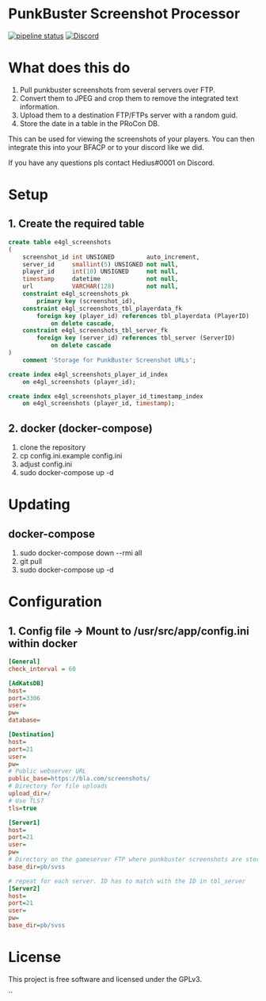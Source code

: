 # PunkBuster Screenshot Processor

[![pipeline status](https://gitlab.com/e4gl/punkbusterscreenshotprocessor/badges/main/pipeline.svg)](https://gitlab.com/e4gl/punkbusterscreenshotprocessor/-/commits/main)
[![Discord](https://img.shields.io/discord/388757799875903489.svg?colorB=7289DA&label=Discord&logo=Discord&logoColor=7289DA&style=flat-square)](https://discord.e4gl.com/)
<!-- [![Docker Pulls](https://img.shields.io/docker/pulls/hedius/bf4metricsloggger.svg?style=flat-square)](https://hub.docker.com/r/hedius/bf4metricslogger/) -->

# What does this do
1. Pull punkbuster screenshots from several servers over FTP.
2. Convert them to JPEG and crop them to remove the integrated text information.
3. Upload them to a destination FTP/FTPs server with a random guid.
4. Store the date in a table in the PRoCon DB.

This can be used for viewing the screenshots of your players.
You can then integrate this into your BFACP or to your discord like we did.

If you have any questions pls contact Hedius#0001 on Discord.

# Setup
## 1. Create the required table
```sql
create table e4gl_screenshots
(
    screenshot_id int UNSIGNED         auto_increment,
    server_id     smallint(5) UNSIGNED not null,
    player_id     int(10) UNSIGNED     not null,
    timestamp     datetime             not null,
    url           VARCHAR(128)         not null,
    constraint e4gl_screenshots_pk
        primary key (screenshot_id),
    constraint e4gl_screenshots_tbl_playerdata_fk
        foreign key (player_id) references tbl_playerdata (PlayerID)
            on delete cascade,
    constraint e4gl_screenshots_tbl_server_fk
        foreign key (server_id) references tbl_server (ServerID)
            on delete cascade
)
    comment 'Storage for PunkBuster Screenshot URLs';

create index e4gl_screenshots_player_id_index
    on e4gl_screenshots (player_id);

create index e4gl_screenshots_player_id_timestamp_index
    on e4gl_screenshots (player_id, timestamp);

```

## 2. docker (docker-compose)
 1. clone the repository
 2. cp config.ini.example config.ini
 3. adjust config.ini
 4. sudo docker-compose up -d
 
# Updating
## docker-compose
1. sudo docker-compose down --rmi all
2. git pull
3. sudo docker-compose up -d

# Configuration
## 1. Config file -> Mount to /usr/src/app/config.ini within docker
```ini
[General]
check_interval = 60

[AdKatsDB]
host=
port=3306
user=
pw=
database=

[Destination]
host=
port=21
user=
pw=
# Public webserver URL
public_base=https://bla.com/screenshots/
# Directory for file uploads
upload_dir=/
# Use TLS?
tls=true

[Server1]
host=
port=21
user=
pw=
# Directory on the gameserver FTP where punkbuster screenshots are stored
base_dir=pb/svss

# repeat for each server. ID has to match with the ID in tbl_server
[Server2]
host=
port=21
user=
pw=
base_dir=pb/svss
```
    
# License
This project is free software and licensed under the GPLv3.


``